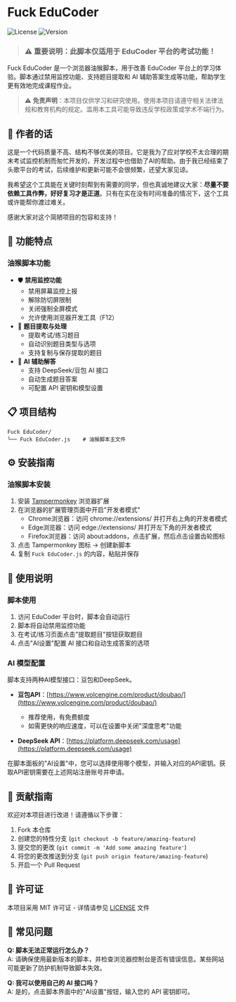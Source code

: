 # Fuck EduCoder

![License](https://img.shields.io/badge/license-MIT-green)
![Version](https://img.shields.io/badge/version-1.1-blue)

> ### ⚠️ **重要说明：此脚本仅适用于 EduCoder 平台的考试功能！**

Fuck EduCoder 是一个浏览器油猴脚本，用于改善 EduCoder 平台上的学习体验。脚本通过禁用监控功能、支持题目提取和 AI 辅助答案生成等功能，帮助学生更有效地完成课程作业。

> ⚠️ **免责声明**：本项目仅供学习和研究使用。使用本项目请遵守相关法律法规和教育机构的规定。滥用本工具可能导致违反学校政策或学术不端行为。

## 🙏 作者的话

这是一个代码质量不高、结构不够优美的项目。它是我为了应对学校不太合理的期末考试监控机制而匆忙开发的，开发过程中也借助了AI的帮助。由于我已经结束了头歌平台的考试，后续维护和更新可能不会很频繁，还望大家见谅。

我希望这个工具能在关键时刻帮到有需要的同学，但也真诚地建议大家：**尽量不要依赖工具作弊，好好复习才是正道**。只有在实在没有时间准备的情况下，这个工具或许能帮你渡过难关。

感谢大家对这个简陋项目的包容和支持！

## 🌟 功能特点

### 油猴脚本功能
- 🛡️ **禁用监控功能**
  - 禁用屏幕监控上报
  - 解除防切屏限制
  - 关闭强制全屏模式
  - 允许使用浏览器开发工具（F12）
- 📝 **题目提取与处理**
  - 提取考试/练习题目
  - 自动识别题目类型与选项
  - 支持复制与保存提取的题目
- 🤖 **AI 辅助解答**
  - 支持 DeepSeek/豆包 AI 接口
  - 自动生成题目答案
  - 可配置 API 密钥和模型设置

## 📋 项目结构

```
Fuck EduCoder/
└── Fuck EduCoder.js    # 油猴脚本主文件
```

## ⚙️ 安装指南

### 油猴脚本安装

1. 安装 [Tampermonkey](https://www.tampermonkey.net/) 浏览器扩展
2. 在浏览器的扩展管理页面中开启"开发者模式"
   - Chrome浏览器：访问 chrome://extensions/ 并打开右上角的开发者模式
   - Edge浏览器：访问 edge://extensions/ 并打开左下角的开发者模式
   - Firefox浏览器：访问 about:addons，点击扩展，然后点击设置齿轮图标
3. 点击 Tampermonkey 图标 → 创建新脚本
4. 复制 `Fuck EduCoder.js` 的内容，粘贴并保存

## 🔧 使用说明

### 脚本使用

1. 访问 EduCoder 平台时，脚本会自动运行
2. 脚本将自动禁用监控功能
3. 在考试/练习页面点击"提取题目"按钮获取题目
4. 点击"AI设置"配置 AI 接口和自动生成答案的选项

### AI 模型配置

脚本支持两种AI模型接口：豆包和DeepSeek。

- **豆包API**：[https://www.volcengine.com/product/doubao/](https://www.volcengine.com/product/doubao/)
  - 推荐使用，有免费额度
  - 如需更快的响应速度，可以在设置中关闭"深度思考"功能

- **DeepSeek API**：[https://platform.deepseek.com/usage](https://platform.deepseek.com/usage)

在脚本面板的"AI设置"中，您可以选择使用哪个模型，并输入对应的API密钥。获取API密钥需要在上述网站注册账号并申请。

## 🤝 贡献指南

欢迎对本项目进行改进！请遵循以下步骤：

1. Fork 本仓库
2. 创建您的特性分支 (`git checkout -b feature/amazing-feature`)
3. 提交您的更改 (`git commit -m 'Add some amazing feature'`)
4. 将您的更改推送到分支 (`git push origin feature/amazing-feature`)
5. 开启一个 Pull Request

## 📜 许可证

本项目采用 MIT 许可证 - 详情请参见 [LICENSE](LICENSE) 文件

## 🧩 常见问题

**Q: 脚本无法正常运行怎么办？**  
A: 请确保使用最新版本的脚本，并检查浏览器控制台是否有错误信息。某些网站可能更新了防护机制导致脚本失效。

**Q: 我可以使用自己的 AI 接口吗？**  
A: 是的，点击脚本界面中的"AI设置"按钮，输入您的 API 密钥即可。 
